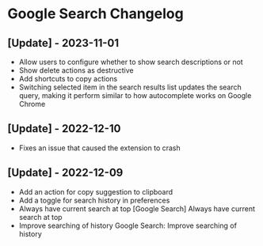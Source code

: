 # Google Search Changelog

## [Update] - 2023-11-01
- Allow users to configure whether to show search descriptions or not
- Show delete actions as destructive
- Add shortcuts to copy actions
- Switching selected item in the search results list updates the search query, making it perform similar to how autocomplete works on Google Chrome

## [Update] - 2022-12-10

- Fixes an issue that caused the extension to crash

## [Update] - 2022-12-09

- Add an action for copy suggestion to clipboard
- Add a toggle for search history in preferences
- Always have current search at top [Google Search] Always have current search at top
- Improve searching of history Google Search: Improve searching of history
